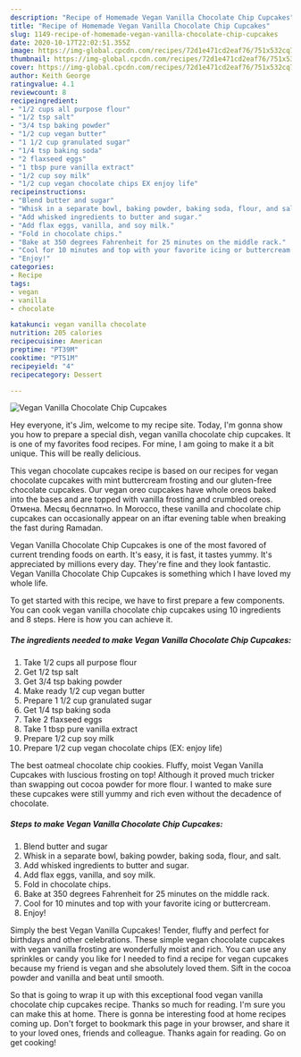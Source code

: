 ```yaml
---
description: "Recipe of Homemade Vegan Vanilla Chocolate Chip Cupcakes"
title: "Recipe of Homemade Vegan Vanilla Chocolate Chip Cupcakes"
slug: 1149-recipe-of-homemade-vegan-vanilla-chocolate-chip-cupcakes
date: 2020-10-17T22:02:51.355Z
image: https://img-global.cpcdn.com/recipes/72d1e471cd2eaf76/751x532cq70/vegan-vanilla-chocolate-chip-cupcakes-recipe-main-photo.jpg
thumbnail: https://img-global.cpcdn.com/recipes/72d1e471cd2eaf76/751x532cq70/vegan-vanilla-chocolate-chip-cupcakes-recipe-main-photo.jpg
cover: https://img-global.cpcdn.com/recipes/72d1e471cd2eaf76/751x532cq70/vegan-vanilla-chocolate-chip-cupcakes-recipe-main-photo.jpg
author: Keith George
ratingvalue: 4.1
reviewcount: 8
recipeingredient:
- "1/2 cups all purpose flour"
- "1/2 tsp salt"
- "3/4 tsp baking powder"
- "1/2 cup vegan butter"
- "1 1/2 cup granulated sugar"
- "1/4 tsp baking soda"
- "2 flaxseed eggs"
- "1 tbsp pure vanilla extract"
- "1/2 cup soy milk"
- "1/2 cup vegan chocolate chips EX enjoy life"
recipeinstructions:
- "Blend butter and sugar"
- "Whisk in a separate bowl, baking powder, baking soda, flour, and salt."
- "Add whisked ingredients to butter and sugar."
- "Add flax eggs, vanilla, and soy milk."
- "Fold in chocolate chips."
- "Bake at 350 degrees Fahrenheit for 25 minutes on the middle rack."
- "Cool for 10 minutes and top with your favorite icing or buttercream."
- "Enjoy!"
categories:
- Recipe
tags:
- vegan
- vanilla
- chocolate

katakunci: vegan vanilla chocolate 
nutrition: 205 calories
recipecuisine: American
preptime: "PT39M"
cooktime: "PT51M"
recipeyield: "4"
recipecategory: Dessert

---
```



![Vegan Vanilla Chocolate Chip Cupcakes](https://img-global.cpcdn.com/recipes/72d1e471cd2eaf76/751x532cq70/vegan-vanilla-chocolate-chip-cupcakes-recipe-main-photo.jpg)

Hey everyone, it's Jim, welcome to my recipe site. Today, I'm gonna show you how to prepare a special dish, vegan vanilla chocolate chip cupcakes. It is one of my favorites food recipes. For mine, I am going to make it a bit unique. This will be really delicious.

This vegan chocolate cupcakes recipe is based on our recipes for vegan chocolate cupcakes with mint buttercream frosting and our gluten-free chocolate cupcakes. Our vegan oreo cupcakes have whole oreos baked into the bases and are topped with vanilla frosting and crumbled oreos. Отмена. Месяц бесплатно. In Morocco, these vanilla and chocolate chip cupcakes can occasionally appear on an iftar evening table when breaking the fast during Ramadan.

Vegan Vanilla Chocolate Chip Cupcakes is one of the most favored of current trending foods on earth. It's easy, it is fast, it tastes yummy. It's appreciated by millions every day. They're fine and they look fantastic. Vegan Vanilla Chocolate Chip Cupcakes is something which I have loved my whole life.


To get started with this recipe, we have to first prepare a few components. You can cook vegan vanilla chocolate chip cupcakes using 10 ingredients and 8 steps. Here is how you can achieve it.

<!--inarticleads1-->

##### The ingredients needed to make Vegan Vanilla Chocolate Chip Cupcakes:

1. Take 1/2 cups all purpose flour
1. Get 1/2 tsp salt
1. Get 3/4 tsp baking powder
1. Make ready 1/2 cup vegan butter
1. Prepare 1 1/2 cup granulated sugar
1. Get 1/4 tsp baking soda
1. Take 2 flaxseed eggs
1. Take 1 tbsp pure vanilla extract
1. Prepare 1/2 cup soy milk
1. Prepare 1/2 cup vegan chocolate chips (EX: enjoy life)


The best oatmeal chocolate chip cookies. Fluffy, moist Vegan Vanilla Cupcakes with luscious frosting on top! Although it proved much tricker than swapping out cocoa powder for more flour. I wanted to make sure these cupcakes were still yummy and rich even without the decadence of chocolate. 

<!--inarticleads2-->

##### Steps to make Vegan Vanilla Chocolate Chip Cupcakes:

1. Blend butter and sugar
1. Whisk in a separate bowl, baking powder, baking soda, flour, and salt.
1. Add whisked ingredients to butter and sugar.
1. Add flax eggs, vanilla, and soy milk.
1. Fold in chocolate chips.
1. Bake at 350 degrees Fahrenheit for 25 minutes on the middle rack.
1. Cool for 10 minutes and top with your favorite icing or buttercream.
1. Enjoy!


Simply the best Vegan Vanilla Cupcakes! Tender, fluffy and perfect for birthdays and other celebrations. These simple vegan chocolate cupcakes with vegan vanilla frosting are wonderfully moist and rich. You can use any sprinkles or candy you like for I needed to find a recipe for vegan cupcakes because my friend is vegan and she absolutely loved them. Sift in the cocoa powder and vanilla and beat until smooth. 

So that is going to wrap it up with this exceptional food vegan vanilla chocolate chip cupcakes recipe. Thanks so much for reading. I'm sure you can make this at home. There is gonna be interesting food at home recipes coming up. Don't forget to bookmark this page in your browser, and share it to your loved ones, friends and colleague. Thanks again for reading. Go on get cooking!
